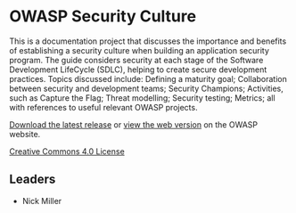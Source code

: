 # OWASP Security Culture

This is a documentation project that discusses the importance and benefits of establishing a 
security culture when building an application security program. The guide considers security at
each stage of the Software Development LifeCycle (SDLC), helping to create secure development practices.
Topics discussed include: Defining a maturity goal; Collaboration between security and development
teams; Security Champions; Activities, such as Capture the Flag; Threat modelling; Security testing;
Metrics; all with references to useful relevant OWASP projects.

[Download the latest release](https://github.com/OWASP/security-culture/releases/latest) or 
[view the web version](https://owasp.org/www-project-security-culture/) on the OWASP website.

[Creative Commons 4.0 License](https://creativecommons.org/licenses/by-sa/4.0/)

## Leaders

- Nick Miller

